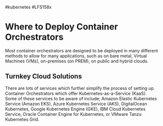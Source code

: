 #kubernetes #LFS158x
# Where to Deploy Container Orchestrators
Most container orchestrators are designed to be deployed in many different methods to allow for many applications, such as on bare metal, Virtual Machines (VMs), on-premises (on PREM), on public and hybrid clouds.

## Turnkey Cloud Solutions
There are lots of services which further simplify the process of setting up Container Orchestrators which offer Kubernetes-as-a-Service (KaaS). Some of these services to be aware of include; Amazon Elastic Kubernetes Service (Amazon EKS), Azure Kubernetes Service (AKS), DigitalOcean Kubernetes, Google Kubernetes Engine (GKE), IBM Cloud Kubernetes Service, Oracle Container Engine for Kubernetes, or VMware Tanzu Kubernetes Grid.